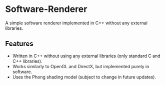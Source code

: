 # Software-Renderer

A simple software renderer implemented in C++ without any external libraries.

## Features
- Written in C++ without using any external libraries (only standard C and C++ libraries).
- Works similarly to OpenGL and DirectX, but implemented purely in software.
- Uses the Phong shading model (subject to change in future updates).
